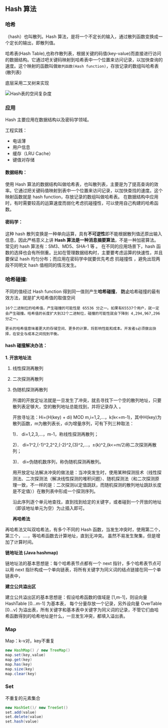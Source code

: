 ## Hash 算法

### 哈希

（hash）也叫散列。Hash 算法，是将一个不定长的输入，通过散列函数变换成一个定长的输出，即散列值。

哈希表(Hash Table),也称作散列表，根据关键的码值(key-value)而直接进行访问的数据结构。它通过吧关键码映射到哈希表中一个位置来访问记录，以加快查询的速度。这个映射的函数叫做`散列函数(Hash function)`，存放记录的数组叫哈希表(散列表)

底层采用二叉树来实现

![Hash表的空间复杂度](https://tva1.sinaimg.cn/large/0081Kckwgy1gkulvrtx9mj31ao0tk0zk.jpg)

### 应用

Hash 主要应用在数据结构以及密码学领域。

工程实践：

- 电话薄
- 用户信息
- 缓存（LRU Cache）
- 键值对存储

#### **数据结构：**

使用 Hash 算法的数据结构叫做哈希表，也叫散列表，主要是为了提高查询的效率。它通过把关键码值映射到表中一个位置来访问记录，以加快查找的速度。这个映射函数就是 hash function，存放记录的数组叫做哈希表。 在数据结构中应用时，有时需要较高的运算速度而弱化考虑抗碰撞性，可以使用自己构建的哈希函数。

#### **密码学：**

这种 hash 散列变换是一种单向运算，具有**不可逆性**即不能根据散列值还原出输入信息，因此严格意义上讲 **Hash 算法是一种消息摘要算法**，不是一种加密算法。常见的 hash 算法有：SM3、MD5、SHA-1 等 。 在不同的应用场景下，hash 函数的选择也会有所侧重。比如在管理数据结构时，主要要考虑运算的快速性，并且要保证 hash 均匀分布；而应用在密码学中就要优先考虑 抗碰撞性 ，避免出现两段不同明文 hash 值相同的情况发生。

### 哈希碰撞:

不同的值经过 Hash function 得到同一值则产生**哈希碰撞**， **防止**哈希碰撞的最有效方法，就是扩大哈希值的取值空间

```
16个二进制位的哈希值，产生碰撞的可能性是 65536 分之一。如果有65537个用户，就一定会产生碰撞。哈希值的长度扩大到32个二进制位，碰撞的可能性就会下降到 4,294,967,296 分之一。

更长的哈希值意味着更大的存储空间、更多的计算，将影响性能和成本。开发者s必须做出抉择，在安全与成本之间找到平衡。
```

#### hash 碰撞解决办法：

**1. 开放地址法**

1. 线性探测再散列

2. 二次探测再散列

3. 伪随机探测再散列

   所谓的开放定址法就是一旦发生了冲突，就去寻找下一个空的散列地址，只要散列表足够大，空的散列地址总能找到，并将记录存入 。
   
   开放寻址法：Hi=(H(key) + di) MOD m,i=1,2,…，k(k<=m-1)，其中H(key)为散列函数，m为散列表长，di为增量序列，可有下列三种取法：
   
   1)． di=1,2,3,…，m-1，称线性探测再散列；
   
   2)． di=1^2,(-1)^2,2^2,(-2)^2,(3)^2,…，±(k)^2,(k<=m/2)称二次探测再散列；
   
   3)． di=伪随机数序列，称伪随机探测再散列。
   
   用开放定址法解决冲突的做法是：当冲突发生时，使用某种探测技术（线性探测法、二次探测法（解决线性探测的堆积问题）、随机探测法（和二次探测原理一致，不一样的是：二次探测以定值跳跃，而随机探测的散列地址跳跃长度是不定值））在散列表中形成一个探测序列。
   
   沿此序列逐个单元地查找，直到找到给定的关键字，或者碰到一个开放的地址（即该地址单元为空）为止插入即可。
   
   **再哈希法**


再哈希法又叫双哈希法，有多个不同的 Hash 函数，当发生冲突时，使用第二个，第三个，….，等哈希函数去计算地址，直到无冲突。 虽然不易发生聚集，但是增加了计算时间。

**链地址法 (Java hashmap)**

链地址法的基本思想是：每个哈希表节点都有一个 next 指针，多个哈希表节点可以用 next 指针构成一个单向链表，将所有关键字为同义词的结点链接在同一个单链表中，

**建立公共溢出区**

建立公共溢出区的基本思想是：假设哈希函数的值域是 [1,m-1]，则设向量 HashTable [0…m-1] 为基本表， 每个分量存放一个记录，另外设向量 OverTable [0…v] 为溢出表，所有关键字和基本表中关键字为同义词的记录，不管它们由哈希函数得到的哈希地址是什么，一旦发生冲突，都填入溢出表。

### Map

Map：k-v对，key不重复

```java
new HashMap() / new TreeMap()
map.set(key,value)
map.get(key)
map.has(key)
map.size(key)
map.clear(key)
```



### Set

不重复的元素集合

```java
new HashSet()/ new TreeSet()
set.add(value)
set.delete(value)
set.hash(value)
```

